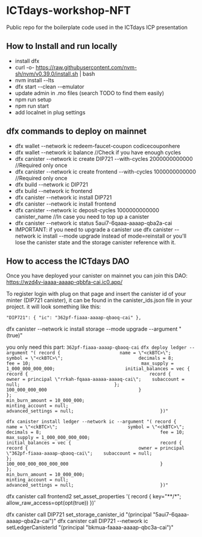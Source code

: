 # ICTdays-workshop-NFT
Public repo for the boilerplate code used in the ICTdays ICP presentation


## How to Install and run locally
- install dfx
- curl -o- https://raw.githubusercontent.com/nvm-sh/nvm/v0.39.0/install.sh | bash
- nvm install --lts
- dfx start --clean --emulator
- update admin in .mo files (search TODO to find them easily)
- npm run setup
- npm run start
- add localnet in plug settings

## dfx commands to deploy on mainnet
- dfx wallet --network ic redeem-faucet-coupon codicecouponhere
- dfx wallet --network ic balance //Check if you have enough cycles
- dfx canister --network ic create DIP721 --with-cycles 2000000000000 //Required only once
- dfx canister --network ic create frontend --with-cycles 1000000000000 //Required only once
- dfx build --network ic DIP721
- dfx build --network ic frontend
- dfx canister --network ic install DIP721
- dfx canister --network ic install frontend
- dfx canister --network ic deposit-cycles 1000000000000 canister_name //In case you need to top up a canister
- dfx canister --network ic status  5aui7-6qaaa-aaaap-qba2a-cai
- IMPORTANT: if you need to upgrade a canister use  dfx canister --network ic install --mode upgrade instead of mode=reinstall or you'll lose the canister state and the storage canister reference with it.

## How to access the ICTdays DAO

 Once you have deployed your canister on mainnet you can join this DAO: https://wzd4v-iaaaa-aaaap-qbbfa-cai.ic0.app/

  To register login with plug on that page and insert the canister id of your minter (DIP721 canister), it can be found in the canister_ids.json file in your project.
it will look something like this:

`
  "DIP721": {
    "ic": "362pf-fiaaa-aaaap-qbaoq-cai"
  },
`

dfx canister --network ic install storage --mode upgrade --argument "(true)"

you only need this part: `362pf-fiaaa-aaaap-qbaoq-cai`
`
  dfx deploy ledger --argument "( record {                     
      name = \"<ckBTC>\";                         
      symbol = \"<ckBTC>\";                           
      decimals = 8;                                           
      fee = 10;                                        
      max_supply = 1_000_000_000_000;                         
      initial_balances = vec {                                
          record {                                            
              record {                                        
owner = principal \"rrkah-fqaaa-aaaaa-aaaaq-cai\";   
                  subaccount = null;                                  
              };                                              
              100_000_000_000                                 
          }                                                   
      };                                                      
      min_burn_amount = 10_000_000;                           
      minting_account = null;                                 
      advanced_settings = null;                               
  })"
`


`
  dfx canister install ledger --network ic --argument "( record {                     
      name = \"<ckBTC>\";                         
      symbol = \"<ckBTC>\";                           
      decimals = 8;                                           
      fee = 10;                                        
      max_supply = 1_000_000_000_000;                         
      initial_balances = vec {                                
          record {                                            
              record {                                        
owner = principal \"362pf-fiaaa-aaaap-qbaoq-cai\";   
                  subaccount = null;                                  
              };                                              
              100_000_000_000_000_000                                 
          }                                                   
      };                                                      
      min_burn_amount = 10_000_000;                           
      minting_account = null;                                 
      advanced_settings = null;                               
  })"
`

dfx canister call frontend2 set_asset_properties '( record { key="**/*"; allow_raw_access=opt(opt(true)) })'

dfx canister call DIP721 set_storage_canister_id "(principal \"5aui7-6qaaa-aaaap-qba2a-cai\")"
dfx canister call DIP721 --network ic setLedgerCanisterId "(principal \"bkmua-faaaa-aaaap-qbc3a-cai\")"